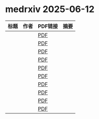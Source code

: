 # medrxiv 2025-06-12

| 标题 | 作者 | PDF链接 |  摘要 |
|------|------|--------|------|
|  |  | [PDF](https://doi.org/10.1101/2024.04.22.24306196) |  |
|  |  | [PDF](https://doi.org/10.1101/2025.06.03.25328845) |  |
|  |  | [PDF](https://doi.org/10.1101/2024.11.18.24317513) |  |
|  |  | [PDF](https://doi.org/10.1101/2025.05.22.25327965) |  |
|  |  | [PDF](https://doi.org/10.1101/2024.11.28.24318136) |  |
|  |  | [PDF](https://doi.org/10.1101/2025.06.06.25328536) |  |
|  |  | [PDF](https://doi.org/10.1101/2025.05.15.25327383) |  |
|  |  | [PDF](https://doi.org/10.1101/2025.05.27.25328015) |  |
|  |  | [PDF](https://doi.org/10.1101/2022.12.07.22283238) |  |
|  |  | [PDF](https://doi.org/10.1101/2025.03.26.25324630) |  |
